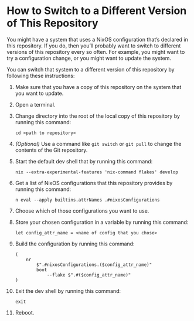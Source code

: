 <!--
SPDX-License-Identifier: CC0-1.0
SPDX-FileCopyrightText: 2025 Jason Yundt <jason@jasonyundt.email>
-->

# How to Switch to a Different Version of This Repository

You might have a system that uses a NixOS configuration that’s declared
in this repository. If you do, then you’ll probably want to switch to
different versions of this repository every so often. For example, you
might want to try a configuration change, or you might want to update
the system.

You can switch that system to a different version of this repository by
following these instructions:

1. Make sure that you have a copy of this repository on the system that
you want to update.

1. Open a terminal.

1. Change directory into the root of the local copy of this repository
by running this command:

    ```nushell
    cd <path to repository>
    ```

1. _(Optional)_ Use a command like `git switch` or `git pull` to change
the contents of the Git repository.

1. Start the default dev shell that by running this command:

    ```nushell
    nix --extra-experimental-features 'nix-command flakes' develop
    ```

1. Get a list of NixOS configurations that this repository provides by
running this command:

    ```nushell
    n eval --apply builtins.attrNames .#nixosConfigurations
    ```

1. Choose which of those configurations you want to use.

1. Store your chosen configuration in a variable by running this
command:

    ```nushell
    let config_attr_name = <name of config that you chose>
    ```

1. Build the configuration by running this command:

    ```nushell
    (
        nr
            $".#nixosConfigurations.($config_attr_name)"
            boot
                --flake $".#($config_attr_name)"
    )
    ```

1. Exit the dev shell by running this command:

    ```nushell
    exit
    ```

1. Reboot.
